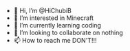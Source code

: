 - 👋 Hi, I’m @HiChubiB
- 👀 I’m interested in Minecraft 
- 🌱 I’m currently learning coding
- 💞️ I’m looking to collaborate on nothing
- 📫 How to reach me DON'T!!! 

<!---
HiChubiB is a ✨ special ✨ repository because its `README.md` (this file) appears on your GitHub profile.
You can click the Preview link to take a look at your changes.
--->
